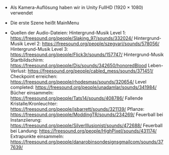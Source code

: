 - Als Kamera-Auflösung haben wir in Unity FullHD (1920 × 1080) verwendet
- Die erste Szene heißt MainMenu

- Quellen der Audio-Dateien:
Hintergrund-Musik Level 1: https://freesound.org/people/Slaking_97/sounds/332024/
Hintergrund-Musik Level 2: https://freesound.org/people/szegvari/sounds/578056/
Hintergrund-Musik Level 3: https://freesound.org/people/Flick3r/sounds/157747/
Hintergrund-Musik Startbildschirm: https://freesound.org/people/Dis/sounds/342650/honoredBlood
Leben-Verlust: https://freesound.org/people/cabled_mess/sounds/371451/
Checkpoint erreichen: https://freesound.org/people/rhodesmas/sounds/320654/
Level completed: https://freesound.org/people/unadamlar/sounds/341984/
Bücher einsammeln: https://freesound.org/people/Tats14/sounds/408786/
Fallende Kristalle/Kronleuchter: https://freesound.org/people/jsbarrett/sounds/321139/
Pflanze: https://freesound.org/people/ModdingTR/sounds/234269/
Feuerball bei Instanziierung: https://freesound.org/people/SilverIllusionist/sounds/472688/
Feuerball bei Landung: https://freesound.org/people/HighPixel/sounds/431174/
Extrapunkte einsammeln: https://freesound.org/people/danarobinsondesignsgmailcom/sounds/377639/
